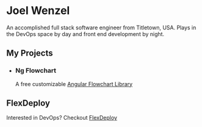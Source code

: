# Joel Wenzel

An accomplished full stack software engineer from Titletown, USA. Plays in the DevOps space by day and front end development by night.

## My Projects
- ### **Ng Flowchart**
    A free customizable [Angular Flowchart Library](https://github.com/joel-wenzel/ng-flowchart/tree/master/projects/ng-flowchart)

## FlexDeploy
Interested in DevOps? Checkout [FlexDeploy](https://flexagon.com/flexdeploy/)